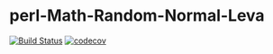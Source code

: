 perl-Math-Random-Normal-Leva
============================
[![Build Status](https://travis-ci.org/binary-com/perl-Math-Random-Normal-Leva.svg?branch=master)](https://travis-ci.org/binary-com/perl-Math-Random-Normal-Leva)
[![codecov](https://codecov.io/gh/binary-com/perl-Math-Random-Normal-Leva/branch/master/graph/badge.svg)](https://codecov.io/gh/binary-com/perl-Math-Random-Normal-Leva)
